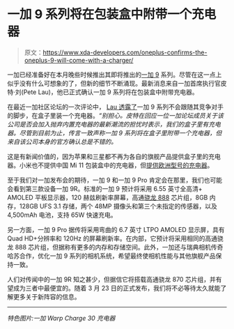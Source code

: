# 一加 9 系列将在包装盒中附带一个充电器

> 原文：<https://www.xda-developers.com/oneplus-confirms-the-oneplus-9-will-come-with-a-charger/>

一加已经准备好在本月晚些时候推出其即将推出的[一加 9](https://www.xda-developers.com/oneplus-9/) 系列。尽管在这一点上似乎没有什么可想象的了，但新的细节不断涌现。最新消息来自一加首席执行官皮特·刘(Pete Lau)，他已正式确认一加 9 系列将在包装盒中附带充电器。

在最近一加社区论坛的一次评论中， [Lau 透露了](https://forums.oneplus.com/threads/something-new-is-on-the-horizon-what-is-it.1396347/page-28#post-22835224)一加 9 系列不会跟随其竞争对手的脚步，在盒子里装一个充电器。*“别担心。皮特在回应一位一加论坛成员关于该公司是否会加入抛弃内置充电器的最新潮流的担忧时表示，我们的盒子里有充电器。尽管到目前为止，传言一致声称一加 9 系列将在盒子里附带一个充电器，但来自该公司本身的官方确认总是不错的。*

这是有新闻价值的，因为苹果和三星都不再为各自的旗舰产品提供盒子里的充电器。小米也不提供中国 Mi 11 包装盒中的充电器，但[提供欧洲型号的充电器](https://www.xda-developers.com/xiaomi-ship-mi-11-55w-charger-europe/)。

至于我们对一加发布会的期待，一加 9 和一加 9 Pro 肯定会在那里，我们也可能会看到第三款设备一加 9R。标准的一加 9 预计将采用 6.55 英寸全高清+ AMOLED 平板显示器，120 赫兹刷新率屏幕，高通[骁龙 888](https://www.xda-developers.com/tag/qualcomm-snapdragon-888/) 芯片组，8GB 内存，128GB UFS 3.1 存储，两个 48MP 摄像头和第三个未指定的传感器，以及 4,500mAh 电池，支持 65W 快速充电。

另一方面，一加 9 Pro 据传将采用弯曲的 6.7 英寸 LTPO AMOLED 显示屏，具有 Quad HD+分辨率和 120Hz 的屏幕刷新率。在内部，它预计将采用相同的高通骁龙 888 芯片组，但据称有更多的内存和存储空间。此外，一加还与瑞典相机传奇哈苏合作，优化一加 9 系列的相机系统，希望最终使相机性能与其他旗舰产品保持一致。

人们对传闻中的一加 9R 知之甚少，但据信它将搭载高通骁龙 870 芯片组，并有望成为三者中最便宜的。随着 3 月 23 日的正式发布，我们将不必等待太久就能了解更多关于新阵容的信息。

* * *

*特色图片:一加 Warp Charge 30 充电器*